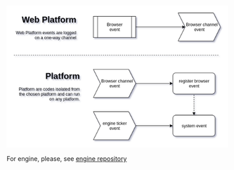 ![./platform.png](./platform.png)

For engine, please, see [engine repository](https://github.com/helmutkemper/iotmaker.santa_isabel_theater.platform/tree/master/engine)
